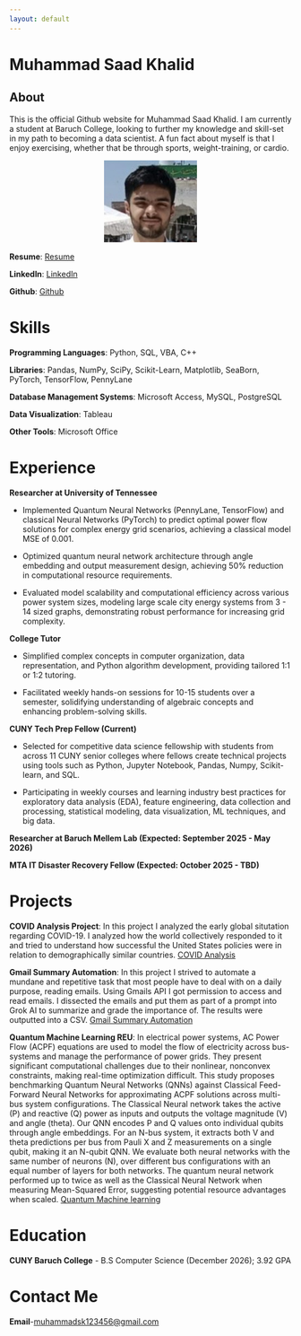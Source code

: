 ```yaml
---
layout: default
---
```

# Muhammad Saad Khalid 

## About
This is the official Github website for Muhammad Saad Khalid. I am currently a student at Baruch College, looking to further my knowledge and skill-set in my path to becoming a data scientist. A fun fact about myself is that I enjoy exercising, whether that be through sports, weight-training, or cardio.

<p align="center" width="100%">
    <img width="33%" src="https://raw.githubusercontent.com/MSK59/MSK59.github.io/refs/heads/main/Portrait.jpg">
</p>

**Resume**: [Resume](https://github.com/MSK59/MSK59.github.io/blob/main/Muhammad%20Khalid%20(AI)%20D26%20Resume.pdf)

**LinkedIn**: [LinkedIn](https://www.linkedin.com/in/muhammad-khalid-58bbb3281/)

**Github**: [Github](https://github.com/MSK59)

# Skills
**Programming Languages**: Python, SQL, VBA, C++

**Libraries**: Pandas, NumPy, SciPy, Scikit-Learn, Matplotlib, SeaBorn, PyTorch, TensorFlow, PennyLane

**Database Management Systems**: Microsoft Access, MySQL, PostgreSQL

**Data Visualization**: Tableau

**Other Tools**: Microsoft Office

# Experience
**Researcher at University of Tennessee** 

- Implemented Quantum Neural Networks (PennyLane, TensorFlow) and classical Neural Networks (PyTorch) to predict optimal power flow solutions for complex energy grid scenarios, achieving a classical model MSE of 0.001.

- Optimized quantum neural network architecture through angle embedding and output measurement design, achieving 50% reduction in computational resource requirements.

- Evaluated model scalability and computational efficiency across various power system sizes, modeling large scale city energy systems from 3 - 14 sized graphs, demonstrating robust performance for increasing grid complexity.

**College Tutor**                  

- Simplified complex concepts in computer organization, data representation, and Python algorithm development, providing tailored 1:1 or 1:2 tutoring.

- Facilitated weekly hands-on sessions for 10-15 students over a semester, solidifying understanding of algebraic concepts and enhancing problem-solving skills.

**CUNY Tech Prep Fellow (Current)** 

- Selected for competitive data science fellowship with students from across 11 CUNY senior colleges where fellows create technical projects using tools such as Python, Jupyter Notebook, Pandas, Numpy, Scikit-learn, and SQL.

- Participating in weekly courses and learning industry best practices for exploratory data analysis (EDA), feature engineering, data collection and processing, statistical modeling, data visualization, ML techniques, and big data.

**Researcher at Baruch Mellem Lab (Expected: September 2025 - May 2026)**

**MTA IT Disaster Recovery Fellow (Expected: October 2025 - TBD)**

# Projects
**COVID Analysis Project**: In this project I analyzed the early global situtation regarding COVID-19. I analyzed how the world collectively responded to it and tried to understand how successful the United States policies were in relation to demographically similar countries. 
[COVID Analysis](https://github.com/MSK59/COVIDAnalysis) <br />

**Gmail Summary Automation**: In this project I strived to automate a mundane and repetitive task that most people have to deal with on a daily purpose, reading emails. Using Gmails API I got permission to access and read emails. I dissected the emails and put them as part of a prompt into Grok AI to summarize and grade the importance of. The results were outputted into a CSV.
[Gmail Summary Automation](https://github.com/MSK59/Gmail_Summary_Automation) <br />

**Quantum Machine Learning REU**: In electrical power systems, AC Power Flow (ACPF) equations are used to model the flow of electricity across bus-systems and manage the performance of power grids. They present significant computational challenges due to their nonlinear, nonconvex constraints, making real-time optimization difficult. This study proposes benchmarking Quantum Neural Networks (QNNs) against Classical Feed-Forward Neural Networks for approximating ACPF solutions across multi-bus system configurations. The Classical Neural network takes the active (P) and reactive (Q) power as inputs and outputs the voltage magnitude (V) and angle (theta). Our QNN encodes P and Q values onto individual qubits through angle embeddings. For an N-bus system, it extracts both V and theta predictions per bus from Pauli X and Z measurements on a single qubit, making it an N-qubit QNN. We evaluate both neural networks with the same number of neurons (N), over different bus configurations with an equal number of layers for both networks. The quantum neural network performed up to twice as well as the Classical Neural Network when measuring Mean-Squared Error, suggesting potential resource advantages when scaled.
[Quantum Machine learning](https://github.com/Vilcius/qnn_power_flow)

# Education
**CUNY Baruch College** - B.S Computer Science (December 2026); 3.92 GPA

# Contact Me
**Email**-<a href="mailto:muhammadsk123456@gmail.com">muhammadsk123456@gmail.com</a>

